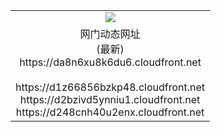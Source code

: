 ﻿<table>
  <tr></tr>
  <tr><td colspan=2 align=center><img src="https://da8n6xu8k6du6.cloudfront.net/Up/oGate.jpg" /></td></tr>
  <tr><td colspan=2 align=center>网门动态网址<br/>(最新)
<br>https://da8n6xu8k6du6.cloudfront.net
<br/>
<br>https://d1z66856bzkp48.cloudfront.net
<br>https://d2bzivd5ynniu1.cloudfront.net
<br>https://d248cnh40u2enx.cloudfront.net
    </td>
  </tr>
</table>
